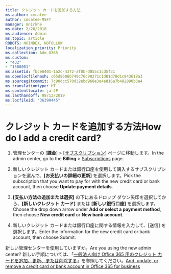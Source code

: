 ```yaml
---
title: クレジット カードを追加する方法
ms.author: cmcatee
author: cmcatee-MSFT
manager: mnirkhe
ms.date: 2/20/2018
ms.audience: Admin
ms.topic: article
ROBOTS: NOINDEX, NOFOLLOW
localization_priority: Priority
ms.collection: Adm_O365
ms.custom:
- "432"
- "1500001"
ms.assetid: fbce8401-1a2c-4372-af0b-d855c1cd5f31
ms.openlocfilehash: c65d8606b749c76c90271c1d81d78d1c843618a3
ms.sourcegitcommit: 7c90dcc570d32ebd968e3e4e816a7b482890b3a4
ms.translationtype: HT
ms.contentlocale: ja-JP
ms.lasthandoff: 08/13/2019
ms.locfileid: "36390445"
---
```

# <a name="how-do-i-add-a-credit-card"></a><span data-ttu-id="f6a98-102">クレジット カードを追加する方法</span><span class="sxs-lookup"><span data-stu-id="f6a98-102">How do I add a credit card?</span></span>

1. <span data-ttu-id="f6a98-103">管理センターの [**課金**] \> [[サブスクリプション](https://go.microsoft.com/fwlink/p/?linkid=842054)] ページに移動します。</span><span class="sxs-lookup"><span data-stu-id="f6a98-103">In the admin center, go to the **Billing** \> [Subscriptions](https://go.microsoft.com/fwlink/p/?linkid=842054) page.</span></span>

2. <span data-ttu-id="f6a98-104">新しいクレジット カードまたは銀行口座を使用して購入するサブスクリプションを選んで、**[お支払いの詳細の更新]** を選択します。</span><span class="sxs-lookup"><span data-stu-id="f6a98-104">Pick the subscription that you want to pay for with the new credit card or bank account, then choose **Update payment details**.</span></span>

3. <span data-ttu-id="f6a98-105">**[支払い方法の追加または選択]** の下にあるドロップ ダウン矢印を選択してから、**[新しいクレジット カード]** または **[新しい銀行口座]** を選択します。</span><span class="sxs-lookup"><span data-stu-id="f6a98-105">Choose the drop down arrow under **Add or select a payment method**, then choose **New credit card** or **New bank account**.</span></span>

4. <span data-ttu-id="f6a98-106">新しいクレジット カードまたは銀行口座に関する情報を入力して、[送信] を選択します。</span><span class="sxs-lookup"><span data-stu-id="f6a98-106">Enter the information for the new credit card or bank account, then choose Submit.</span></span>

<span data-ttu-id="f6a98-107">新しい管理センターを使用していますか。</span><span class="sxs-lookup"><span data-stu-id="f6a98-107">Are you using the new admin center?</span></span> <span data-ttu-id="f6a98-108">新しい手順については、「[一般法人向け Office 365 用のクレジット カードを追加、更新、または削除する](https://docs.microsoft.com/ja-JP/office365/admin/subscriptions-and-billing/add-update-or-remove-credit-card-or-bank-account)」を参照してください。</span><span class="sxs-lookup"><span data-stu-id="f6a98-108">[Add, update, or remove a credit card or bank account in Office 365 for business](https://docs.microsoft.com/en-us/office365/admin/subscriptions-and-billing/add-update-or-remove-credit-card-or-bank-account)</span></span>